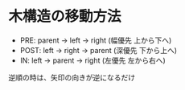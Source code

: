 
# 木構造の移動方法

- PRE:  parent -> left   -> right  (幅優先 上から下へ)
- POST: left   -> right  -> parent (深優先 下から上へ)
- IN:   left   -> parent -> right  (左優先 左から右へ)

逆順の時は、矢印の向きが逆になるだけ
